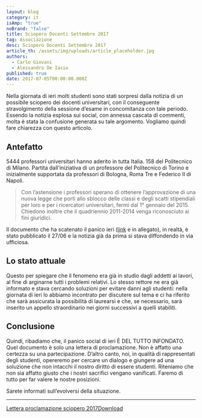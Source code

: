 ```yaml
---
layout: blog
category: it
isAmp: "true"
noBrand: "false"
title: Sciopero Docenti Settembre 2017
tag: Associazione
desc: Sciopero Docenti Settembre 2017
article_th: /assets/img/uploads/article_placeholder.jpg
authors:
  - Carlo Giovani
  - Alessandro De Iasio
published: true
date: 2017-07-05T00:00:00.000Z
---
```

Nella giornata di ieri molti studenti sono stati sorpresi dalla notizia di un possibile sciopero dei docenti universitari, con il conseguente stravolgimento della sessione d’esame in concomitanza con tale periodo. Essendo la notizia esplosa sui social, con annessa cascata di commenti, molta è stata la confusione generata su tale argomento. Vogliamo quindi fare chiarezza con questo articolo.

## Antefatto

5444 professori universitari hanno aderito in tutta Italia. 158 del Politecnico di Milano. Partita dall’iniziativa di un professore del Politecnico di Torino e inizialmente supportata da professori di Bologna, Roma Tre e Federico II di Napoli.

> Con l’astensione i professori sperano di ottenere l’approvazione di una nuova legge che porti allo sblocco delle classi e degli scatti stipendiali per loro e per i ricercatori universitari, fermi dal 1° gennaio del 2015. Chiedono inoltre che il quadriennio 2011-2014 venga riconosciuto ai fini giuridici.

Il documento che ha scatenato il panico ieri ([link](https://docs.google.com/viewer?a=v&pid=sites&srcid=ZGVmYXVsdGRvbWFpbnxjb250cm9ibG9jY29zY2F0dGl8Z3g6MmIxNDFlNDE5ZTdmOTdiNw) e in allegato), in realtà, è stato pubblicato il 27/06 e la notizia già da prima si stava diffondendo in via ufficiosa.

## Lo stato attuale

Questo per spiegare che il fenomeno era già in studio dagli addetti ai lavori, al fine di arginarne tutti i problemi relativi. Lo stesso rettore ne era già informato e stava cercando soluzioni per evitare danni agli studenti: nella giornata di ieri lo abbiamo incontrato per discutere sul tema e ci ha riferito che sarà assicurata la possibilità di laurearsi e che, se necessario, sarà inserito un appello straordinario nei giorni successivi a quelli stabiliti.

## Conclusione

Quindi, ribadiamo che, il panico social di ieri È DEL TUTTO INFONDATO. Quel documento è solo una lettera di proclamazione. Non è affatto una certezza su una partecipazione. D’altro canto, noi, in qualità di rappresentati degli studenti, opereremo per cercare un dialogo e giungere ad una soluzione che non intacchi il nostro diritto di essere studenti. Riteniamo che non sia affatto giusto che i nostri sacrifici vengano vanificati. Faremo di tutto per far valere le nostre posizioni.

Sarete informati sull’evolversi della situazione.

- - -

[Lettera proclamazione sciopero 2017](https://svoltastudenti.it/wp-content/uploads/Lettera-proclamazione-sciopero-2017.pdf)[Download](https://svoltastudenti.it/wp-content/uploads/Lettera-proclamazione-sciopero-2017.pdf)